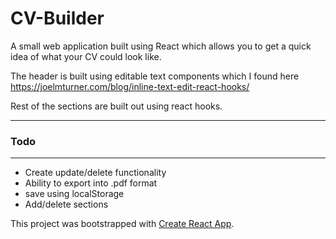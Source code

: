 # CV-Builder

A small web application built using React which allows you to get a quick idea of what your CV could look like.

The header is built using editable text components which I found here https://joelmturner.com/blog/inline-text-edit-react-hooks/

Rest of the sections are built out using react hooks.

---

### Todo

---

- Create update/delete functionality
- Ability to export into .pdf format
- save using localStorage
- Add/delete sections

This project was bootstrapped with [Create React App](https://github.com/facebook/create-react-app).
